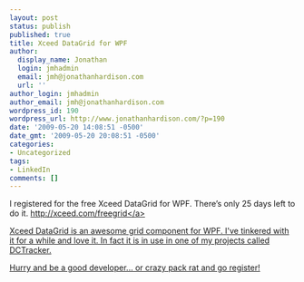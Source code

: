 ```yaml
---
layout: post
status: publish
published: true
title: Xceed DataGrid for WPF
author:
  display_name: Jonathan
  login: jmhadmin
  email: jmh@jonathanhardison.com
  url: ''
author_login: jmhadmin
author_email: jmh@jonathanhardison.com
wordpress_id: 190
wordpress_url: http://www.jonathanhardison.com/?p=190
date: '2009-05-20 14:08:51 -0500'
date_gmt: '2009-05-20 20:08:51 -0500'
categories:
- Uncategorized
tags:
- LinkedIn
comments: []
---
```

<p>I registered for the free Xceed DataGrid for WPF. There&rsquo;s only 25 days left to do it. <a href="http:&#47;&#47;xceed.com&#47;freegrid">http:&#47;&#47;xceed.com&#47;freegrid<&#47;a></p>
<p>Xceed DataGrid is an awesome grid component for WPF. I've tinkered with it for a while and love it. In fact it is in use in one of my projects called DCTracker.</p>
<p>Hurry and be a good developer... or crazy pack rat and go register!</p>
